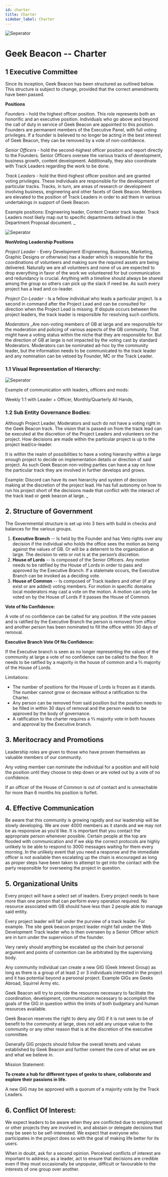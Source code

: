 ```yaml
---
id: charter
title: Charter
sidebar_label: Charter
---
```

![Seperator](/img/shared/separators.png)

# Geek Beacon -- Charter

## 1 Executive Committee

Since its inception, Geek Beacon has been structured as outlined below. This structure is subject to change, provided that the correct amendments have been passed.

**Positions**

*Founders* - hold the highest officer position. This role represents both an honorific and an executive position. Individuals who go above and beyond the call of duty in service of Geek Beacon are appointed to this position. Founders are permanent members of the Executive Panel, with full voting privileges. If a founder is believed to no longer be acting in the best interest of Geek Beacon, they can be removed by a vote of non-confidence.

*Senior Officers* - hold the second-highest officer position and report directly to the Founders. Senior Officers oversee the various tracks of development, business growth, content development. Additionally, they also coordinate with Track Leaders regarding the work to be done.

*Track Leaders* - hold the third-highest officer position and are granted voting privileges. These individuals are responsible for the development of particular tracks. Tracks, in turn, are areas of research or development involving business, engineering and other facets of Geek Beacon. Members are elevated to the position of Track Leaders in order to aid them in various undertakings in support of Geek Beacon.  

Example positions:  Engineering leader, Content Creator track leader.  Track Leaders most likely map out to specific departments defined in the Department Proposal document. _


![Seperator](/img/shared/separators.png)

**NonVoting Leadership Positions**

*Project Leader* - Every Development (Engineering, Business, Marketing, Graphic Designs or otherwise) has a leader which is responsible for the coordinations of volunteers and making sure the required assets are being delivered.  Naturally we are all volunteers and none of us are expected to drop everything in favor of the work we volunteered for but communication and redundancy is crucial.  Anything with a timeline should always be shared among the group so others can pick up the slack if need be.  As such every project has a lead and co-leader.

*Project Co-Leader* - Is a fellow individual who leads a particular project.  Is a second in command after the Project Lead and can be consulted for direction when the Project Lead is missing.  If dispute occurs between the project leaders, the track leader is responsible for resolving such conflicts.

*Moderators* _Are non-voting members of GB at large and are responsible for the moderation and policing of various aspects of the GB community.  That might have a voting status within the niche that they are responsible for.   But the direction of GB at large is not impacted by the voting cast by standard Moderators.  Moderators can be nominated ad-hoc by the community leader, but the information needs to be communicated to the track leader and any nomination can be vetoed by Founder, MC or the Track Leader.


### 1.1 Visual Representation of Hierarchy:

![Seperator](/img/community/charter_hierarchy.png)


   Example of communication with leaders, officers and mods: 

   Weekly 1:1 with Leader + Officer, Monthly/Quarterly All Hands,


### 1.2 Sub Entity Governance Bodies:

Although Project Leader, Moderators and such do not have a voting right in the Geek Beacon track.  The vision that is passed on from the track lead can be executed at the discretion of the Project Leaders and volunteers on the project.  How decisions are made within the particular project is up to the project lead/co-leader.

It is within the realm of possibilities to have a voting hierarchy within a large enough project to decide on implementation details or direction of said project.  As such Geek Beacon non-voting parties can have a say on how the particular track they are involved in further develops and grows.   

Example:  Discord can have its own hierarchy and system of decision making at the discretion of the project lead.  He has full autonomy on how to run his project short of the decisions made that conflict with the interact of the track lead or geek beacon at large. _

## 2. Structure of Government

The Governmental structure is set up into 3 tiers with build in checks and balances for the various groups.    

1. **Executive Branch** -- Is held by the Founder and has Veto rights over any decision if the individual who holds the office sees the motion as being against the values of GB.  Or will be a deterrent to the organization at large.  The decision to veto or not is at the person’s discretion.
2. **House of Lords** -- Is composed of the Senior Officers.  Any motion needs to be ratified by the House of Lords in order to pass and approved by the Executive Branch.  If a stalemate occurs, the Executive Branch can be invoked as a deciding vote.  
3. **House of Common** -- Is composed of Track leaders and other (if any exist or are added) voting members.  For motion in specific domains local moderators may cast a vote on the motion.  A motion can only be voted on by the House of Lords if it passes the House of Common.

**Vote of No Confidence:**

A vote of no confidence can be called for any position.  If the vote passes and is ratified by the Executive Branch the person is removed from office and another person has been nominated to fill the office within 30 days of removal.

**Executive Branch Vote Of No Confidence:**

If the Executive branch is seen as no longer representing the values of the community at large a vote of no confidence can be called to the floor.  It needs to be ratified by a majority in the house of common and a ⅔ majority of the House of Lords.  

Limitations:



*   The number of positions for the House of Lords is frozen as it stands.  The number cannot grow or decrease without a ratification to the Charter.   
*   Any person can be removed from said position but the position needs to be filled in within 30 days of removal and the person needs to be approved by the body of governance. 
*   A ratification to the charter requires a ⅔ majority vote in both houses and approval by the Executive branch. 


## 3. Meritocracy and Promotions

Leadership roles are given to those who have proven themselves as valuable members of our community.  

Any voting member can nominate the individual for a position and will hold the position until they choose to step down or are voted out by a vote of no confidence. 

If an officer of the House of Common is out of contact and is unreachable for more than 6 months his position is forfeit. 

## 4. Effective Communication

Be aware that this community is growing rapidly and our leadership will be slowly developing.  We are over 4000 members as it stands and we may not be as responsive as you’d like.  It is important that you contact the appropriate person whenever possible. Certain people at the top are flooded with communication and if we skip the correct protocols are highly unlikely to be able to respond to 3000 messages waiting for them every morning.  In the unlikely event that you need a response and the immediate officer is not available then escalating up the chain is encouraged as long as proper steps have been taken to attempt to get into the contact with the party responsible for overseeing the project in question.


## 5. Organizational Units

Every project will have a select set of leaders.  Every project needs to have more than one person that can perform every operation required.  No resource associated with GB should have less than 2 people able to manage said entity.

Every project leader will fall under the purview of a track leader.  For example.  The site geek beacon project leader might fall under the Web Development Track leader who is then overseen by a Senior Officer which are in turn under the supervision of the founder. 

Very rarely should anything be escalated up the chain but personal argument and points of contention can be arbitrated by the supervising body.  

Any community individual can create a new GIG (Geek Interest Group) as long as there is a group of at least 2 or 3 individuals interested in the project and it has potential beyond a personal project.  Example GIGs are Geeks Abroad, Squirrel Army etc.  

Geek Beacon will try to provide the resources necessary to facilitate the coordination, development, communication necessary to accomplish the goals of the GIG in question within the limits of both budgetary and human resources available.

Geek Beacon reserves the right to deny any GIG if it is not seen to be of benefit to the community at large, does not add any unique value to the community or any other reason that is at the discretion of the executive committee.  

Generally GIG projects should follow the overall tenets and values established by Geek Beacon and further cement the core of what we are and what we believe in.

Mission Statement:

**To create a hub for different types of geeks to share, collaborate and explore their passions in life.**

A new GIG may be approved with a quorum of a majority vote by the Track Leaders.  


## 6. Conflict Of Interest:

We expect leaders to be aware when they are conflicted due to employment or other projects they are involved in, and abstain or delegate decisions that may be seen to be self-interested. We expect that everyone who participates in the project does so with the goal of making life better for its users.

When in doubt, ask for a second opinion. Perceived conflicts of interest are important to address; as a leader, act to ensure that decisions are credible even if they must occasionally be unpopular, difficult or favourable to the interests of one group over another.


